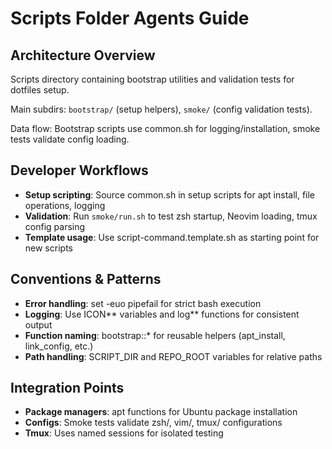 # Scripts Folder Agents Guide

## Architecture Overview

Scripts directory containing bootstrap utilities and validation tests for dotfiles setup.

Main subdirs: `bootstrap/` (setup helpers), `smoke/` (config validation tests).

Data flow: Bootstrap scripts use common.sh for logging/installation, smoke tests validate config loading.

## Developer Workflows

- **Setup scripting**: Source common.sh in setup scripts for apt install, file operations, logging
- **Validation**: Run `smoke/run.sh` to test zsh startup, Neovim loading, tmux config parsing
- **Template usage**: Use script-command.template.sh as starting point for new scripts

## Conventions & Patterns

- **Error handling**: set -euo pipefail for strict bash execution
- **Logging**: Use ICON*\* variables and log*\* functions for consistent output
- **Function naming**: bootstrap::\* for reusable helpers (apt_install, link_config, etc.)
- **Path handling**: SCRIPT_DIR and REPO_ROOT variables for relative paths

## Integration Points

- **Package managers**: apt functions for Ubuntu package installation
- **Configs**: Smoke tests validate zsh/, vim/, tmux/ configurations
- **Tmux**: Uses named sessions for isolated testing
